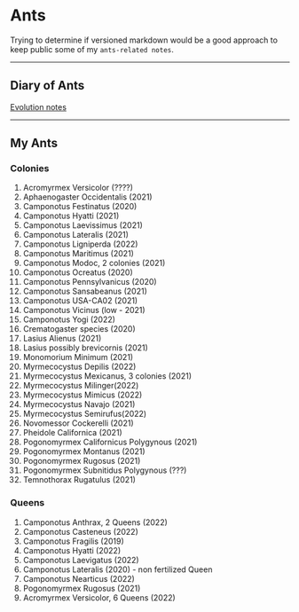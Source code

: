 # Ants

Trying to determine if versioned markdown would be a good approach to keep public some of my `ants-related notes`.

---

## Diary of Ants
[Evolution notes](./diary.md)

---

<!-- 
When I receive a new Queen/Colony…
  Add it to My Ants (README.md)
  Add it to Internal Codes (README.md)
  Add it to Chart (chart.md)
  Add it to the diary (diary-202X.md)
  Add it to diapause (diapause.md)

When a Queen/Colony died…
  Add it to Dead Colonies (README.md)
  Add it to Dead section on Internal Codes (README.md)
  Put the note in the weekly post (diary-202X.md)
  Update basic template on the diary (diary-202X.md)
-->

##  My Ants

### Colonies

1. Acromyrmex Versicolor (????)
1. Aphaenogaster Occidentalis (2021)
1. Camponotus Festinatus (2020)
1. Camponotus Hyatti (2021)
1. Camponotus Laevissimus (2021)
1. Camponotus Lateralis (2021)
1. Camponotus Ligniperda (2022)
1. Camponotus Maritimus (2021)
1. Camponotus Modoc, 2 colonies (2021)
1. Camponotus Ocreatus (2020)
1. Camponotus Pennsylvanicus (2020)
1. Camponotus Sansabeanus (2021)
1. Camponotus USA-CA02 (2021)
1. Camponotus Vicinus (low - 2021)
1. Camponotus Yogi (2022)
1. Crematogaster species (2020)
1. Lasius Alienus (2021)
1. Lasius possibly brevicornis (2021)
1. Monomorium Minimum (2021)
1. Myrmecocystus Depilis (2022)
1. Myrmecocystus Mexicanus, 3 colonies (2021)
1. Myrmecocystus Milinger(2022)
1. Myrmecocystus Mimicus (2022)
1. Myrmecocystus Navajo (2021)
1. Myrmecocystus Semirufus(2022)
1. Novomessor Cockerelli (2021)
1. Pheidole Californica (2021)
1. Pogonomyrmex Californicus Polygynous (2021)
1. Pogonomyrmex Montanus (2021)
1. Pogonomyrmex Rugosus (2021)
1. Pogonomyrmex Subnitidus Polygynous (???)
1. Temnothorax Rugatulus (2021)


### Queens

1. Camponotus Anthrax, 2 Queens (2022)
1. Camponotus Casteneus (2022)
1. Camponotus Fragilis (2019)
1. Camponotus Hyatti (2022)
1. Camponotus Laevigatus (2022)
1. Camponotus Lateralis (2020) - non fertilized Queen
1. Camponotus Nearticus (2022)
1. Pogonomyrmex Rugosus (2021)
1. Acromyrmex Versicolor, 6 Queens (2022)


<!--
Dead Queens/colonies
1. Acromyrmex Versicolor (2021-2021)
1. Acromyrmex Versicolor (ex 24) > Internal code: 50
1. Camponotus Laevigatus (2021-2021)
1. Camponotus Semitestaceus (2021-2021)
1. Liometopum Occidentale (2021-2021)
1. Myrmecocystus Mexicanus (2019-2021)
1. Myrmecocystus Mimicus, 2 colonies (2021-2021)
1. Myrmecocystus Navajo, 2 colonies (2021-2021)
1. Novomessor Cockerelli (2019-2021)
1. Pogonomyrmex Californicus (2021-2021)
1. Dorymyrmex Insanus (2021-2021)
1. Veromessor Andrei (2021-2022)
1. Myrmecocystus Romainei (2021-2022)
1. Myrmecocystus Mimicus (2022-2022)
1. Aphaenogaster Occidentalis (2021-2022)
1. Veromessor Pergandei (2022-2022)
1. Dorymyrmex Insanus (2021-2022)
1. Prenolepis Imparis (... - 2022)
1. Veromessor Pergandei (2022-2022)
1. Acromyrmex Versicolor (2021-2022)
1. Liometopum Occidentale (2021-2022)
1. Myrmecocystus Mimicus (2021-2022)
1. Veromessor Pergandei (2022-2022)
1. Camponotus Vicinus (high - 2021 - 2022)
1. Camponotus Fragilis (2021 - 2022)
1. Myrmecocystus Kennedyi (2021 - 2022)
1. Acromyrmex Versicolor (2021 - 2022)
-->

<!--

## Care Sheets

1. [Camponotus Fragilis](./caresheets/camponotus-fragilis.md)
1. [Camponotus Laevigatus](./caresheets/camponotus-laevigatus.md)
1. [Camponotus Lateralis](./caresheets/camponotus-lateralis.md)
1. [Camponotus Pennsylvanicus](./caresheets/camponotus-pennsylvanicus.md)
1. [Camponotus Sansabeanus](./caresheets/camponotus-sansabeanus.md)
1. [Camponotus Vicinus Low](./caresheets/camponotus-vicinus-low.md)
1. [Camponotus Vicinus High](./caresheets/camponotus-vicinus-high.md)
1. [Novomessor cockerelli](./caresheets/novomessor-cockerelli.md)
1. [Pogonomyrmex californicus](./caresheets/pogonomyrmex-californicus.md)
1. [Veromessor andrei](./caresheets/veromessor-andrei.md)

-->

<!-- 

Internal Codes

DO NOT CHANGE ORDER.
Numbers based on tags.

  2. Camponotus Sansabeanus > Internal code: 30
  5. Camponotus Vicinus (low) > Internal code: 00
  7. Camponotus Fragilis > Internal code: 00
  8. Camponotus Lateralis > Internal code: 20
  9. Camponotus Hyatti > Internal code: 15
  10. Camponotus Maritimus > Internal code: 00
  11. Camponotus USA-CA02 > Internal code: 30
  12. Pogonomyrmex Rugosus > Internal code: 10
  31. Pogonomyrmex Californicus (3 Queens and workers) > Internal code: 00
  32. Camponotus Laevissimus > Internal code: 20
  33. Camponotus Modoc > Internal code: 16
  34. Camponotus Modoc > Internal code: 16
  38. Temnothorax Rugatulus > Internal code: 43
  39. Pheidole Californica > Internal code: 25
  44. Camponotus Hyatti > Internal code: 00
  46. Lasius Alienus > Internal code: 20
  48. Crematogaster species > Internal code: 33
  50. Camponotus Yogi > Internal code: 35
  51. Camponotus Laevigatus > Internal code: 13
  52. Camponotus Anthrax > Internal code: 13
  53. Camponotus Anthrax > Internal code: 13
  54. Camponotus USA-CA02 > Internal code: 36
  57. Camponotus Essigi > Internal code: 16
  58. Camponotus Essigi > Internal code: 16
  60. Aphaenogaster Occidentalis >  Internal code: 21
  66. Pogonomyrmex Montanus > Internal code: 25
  67. Myrmecocystus Depilis > Internal code: 20
  68. Camponotus Ligniperda > Internal code: 00
  69. Camponotus Casteneus > Internal code: 00
  70. Myrmecocystus Mimicus > Internal code: 10
  71. Myrmecocystus Milinger > Internal code: 20
  72. Myrmecocystus Semirufus > Internal code: 50
  75. Camponotus Nearticus > Internal code: 00

Formicariums:
  Acromyrmex Versicolor with Fungus > Internal code: 80
  Camponotus Festinatus > Internal code: 40
  Camponotus Pennsylvanicus > Internal code: 175
  Myrmecocystus Mexicanus > Internal code: 50
  Myrmecocystus Mexicanus > Internal code: 50
  Myrmecocystus Navajo > Internal code: 50
  Novomessor Cockerelli > Internal code: 37
  Pogonomyrmex Subnitidus Polygynous (with 4 Queens???) > Internal code: 80
  Camponotus Ocreatus >  Internal code: 45
  Monomorium Minimum > Internal code: 10
  55. Camponotus Vicinus > Internal code: 16
  56. Camponotus Sansabeanus > Internal code: 21
  28. Acromyrmex Versicolor > Internal code: 35



Acr Fungus:
Vic > Internal code: 105
  Fungus 1: 17
  Fungus 2: 18
  Queen 1 and F: 35
  Queen 2 and F: 35

B > Internal code: 91

Vic > Internal code: 125
  Fungus: 40
  Used formicarium: 10
  Shipping: 75

---

THA: 274
  5 Mini hearth XL:  5 x 55

THA: 600
  5 Mini hearth XL: 190
  Mini hearth XXL: 135
  Mini Hearth bifucarted: 65
  Nucleus plus Mini hearth XL: 210

Drew
  Formicarium with 1-chamber fungus-grower formicarium w/ substrate: 80
  
---

Dead:
  3. Camponotus Laevigatus > Internal code: 20
  6. Novomessor Cockerelli > Internal code: 45
  Ex 10. Camponotus Semitestaceus > Internal code: 30
  16. Liometopum Occidentale > Internal code: 00
  17. Myrmecocystus Navajo > Internal code: 30
  18. Myrmecocystus Mimicus > Internal code: 00
  23. Myrmecocystus Mimicus > Internal code: 00
  13. Pogonomyrmex Rugosus > Internal code: 10
  27. Dorymyrmex Insanus > Internal code: 10
  1. Veromessor Andrei > Internal code: 30
  30. Myrmecocystus Romainei (Queen) > Internal code: 50
  37. Myrmecocystus Mimicus > Internal code: 20
  49. Aphaenogaster Occidentalis > Internal code: 00
  45. Veromessor Pergandei > Internal code: 00
  61. Lasius possibly brevicornis > Internal code: 00
  42. Monomorium Ergatogyna > Internal code: 15
  43. Monomorium Ergatogyna > Internal code: 00
  63. Aphaenogaster Occidentalis > Internal code: 22
  22. Myrmecocystus Mimicus > Internal code: 25
  62. Dorymyrmex Insanus >  Internal code: 16
  47. Prenolepis Imparis > Internal code: 00
  59. Veromessor Pergandei > Internal code: 00
  15. Liometopum Occidentale > Internal code: 10
  35. Veromessor Pergandei > Internal code: 25
  64. Myrmecocystus Mimicus (dark red heads) > Internal code: 35
  65. Acromyrmex Versicolor
  29. Myrmecocystus Kennedyi > Internal code: 50
  73. Ectomomyrmex Leeuwenhoeki > Internal code: 20 - Arrived dead
  74. Myrmecocystus Placodops > Internal code: 40 - Arrived dead

  Pogonomyrmex Californicus > Internal code: 25
  Acromyrmex Versicolor > Internal code: 35
  Acromyrmex Versicolor (ex 24) > Internal code: 50 - Killed by invasive ants
  Camponotus Fragilis > Internal code: 25
  Camponotus Vicinus (high) (ex 4) > Internal code: 25

-->
